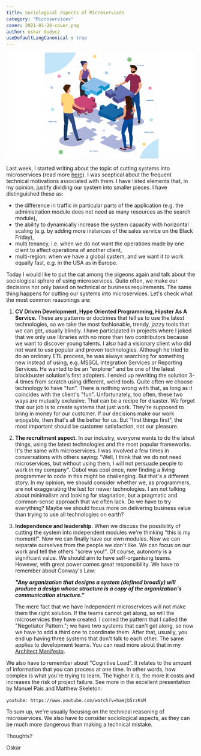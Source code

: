 ```yaml
---
title: Sociological aspects of Microservices
category: "Microservices"
cover: 2021-01-20-cover.png
author: oskar dudycz
useDefaultLangCanonical : true
---
```


![cover](2021-01-20-cover.png)

Last week, I started writing about the topic of cutting systems into microservices (read more [here](https://event-driven.io/pl/how_to_cut_microservices/)). I was sceptical about the frequent technical motivations associated with them. I have listed elements that, in my opinion, justify dividing our system into smaller pieces. I have distinguished these as:
- the difference in traffic in particular parts of the application (e.g. the administration module does not need as many resources as the search module),
- the ability to dynamically increase the system capacity with horizontal scaling (e.g. by adding more instances of the sales service on the Black Friday),
- multi tenancy, i.e. when we do not want the operations made by one client to affect operations of another client,
- multi-region: when we have a global system, and we want it to work equally fast, e.g. in the USA as in Europe.

Today I would like to put the cat among the pigeons again and talk about the sociological sphere of using microservices. Quite often, we make our decisions not only based on technical or business requirements. The same thing happens for cutting our systems into microservices. Let's check what the most common reasonings are:

1. **CV Driven Development, Hype Oriented Programming, Hipster As A Service.** These are patterns or doctrines that tell us to use the latest technologies, so we take the most fashionable, trendy, jazzy tools that we can get, usually blindly. I have participated in projects where I joked that we only use libraries with no more than two contributors because we want to discover young talents. I also had a visionary client who did not want to use popular and proven technologies. Although he tried to do an ordinary ETL process, he was always searching for something new instead of using, e.g. MSSQL Integration Services or Reporting Services. He wanted to be an "explorer" and be one of the latest blockbuster solution's first adopters. I ended up rewriting the solution 3-4 times from scratch using different, weird tools. Quite often we choose technology to have "fun". There is nothing wrong with that, as long as it coincides with the client's "fun". Unfortunately, too often, these two ways are mutually exclusive. That can be a recipe for disaster. We forget that our job is to create systems that just work. They're supposed to bring in money for our customer. If our decisions make our work enjoyable, then that's all the better for us. But "first things first", the most important should be customer satisfaction, not our pleasure.

2. **The recruitment aspect.** In our industry, everyone wants to do the latest things, using the latest technologies and the most popular frameworks. It's the same with microservices. I was involved a few times in conversations with others saying: "Well, I think that we do not need microservices, but without using them, I will not persuade people to work in my company". Cobol was cool once, now finding a living programmer to code in this might be challenging. But that's a different story. In my opinion, we should consider whether we, as programmers, are not exaggerating the lust for newer technologies. I am not talking about minimalism and looking for stagnation, but a pragmatic and common-sense approach that we often lack. Do we have to try everything? Maybe we should focus more on delivering business value than trying to use all technologies on earth?

3. **Independence and leadership.** When we discuss the possibility of cutting the system into independent modules we're thinking "this is my moment!". Now we can finally have  our own modules. Now we can separate ourselves from the people we don't like. We can focus on our work and tell the others "screw you!". Of course, autonomy is a significant value. We should aim to have self-organising teams. However, with great power comes great responsibility. We have to remember about Conway's Law:

    ***"Any organization that designs a system (defined broadly) will produce a design whose structure is a copy of the organization's communication structure."***

    The mere fact that we have independent microservices will not make them the right solution. If the teams cannot get along, so will the microservices they have created. I coined the pattern that I called the "Negotiator Pattern."; we have two systems that can't get along, so now we have to add a third one to coordinate them. After that, usually, you end up having three systems that don't talk to each other. The same applies to development teams. You can read more about that in my [Architect Manifesto](https://event-driven.io/pl/architect_manifesto/).

We also have to remember about "Cognitive Load". It relates to the amount of information that you can process at one time. In other words, how complex is what you're trying to learn. The higher it is, the more it costs and increases the risk of project failure. See more in the excellent presentation by Manuel Pais and Matthew Skeleton: 

`youtube: https://www.youtube.com/watch?v=haejb5rzKsM`

To sum up, we're usually focusing on the technical reasoning of microservices. We also have to consider sociological aspects, as they can be much more dangerous than making a technical mistake. 

Thoughts?

Oskar